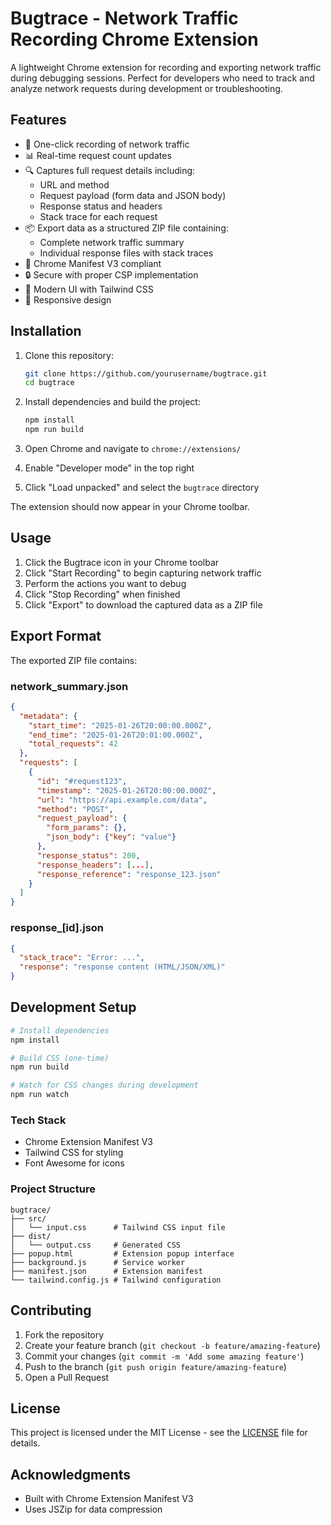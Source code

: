 # Bugtrace - Network Traffic Recording Chrome Extension

A lightweight Chrome extension for recording and exporting network traffic during debugging sessions. Perfect for developers who need to track and analyze network requests during development or troubleshooting.

## Features

- 🔴 One-click recording of network traffic
- 📊 Real-time request count updates
- 🔍 Captures full request details including:
  - URL and method
  - Request payload (form data and JSON body)
  - Response status and headers
  - Stack trace for each request
- 📦 Export data as a structured ZIP file containing:
  - Complete network traffic summary
  - Individual response files with stack traces
- 🎯 Chrome Manifest V3 compliant
- 🔒 Secure with proper CSP implementation
- 💅 Modern UI with Tailwind CSS
- 📱 Responsive design

## Installation

1. Clone this repository:
   ```bash
   git clone https://github.com/yourusername/bugtrace.git
   cd bugtrace
   ```

2. Install dependencies and build the project:
   ```bash
   npm install
   npm run build
   ```

3. Open Chrome and navigate to `chrome://extensions/`

4. Enable "Developer mode" in the top right

5. Click "Load unpacked" and select the `bugtrace` directory

The extension should now appear in your Chrome toolbar.

## Usage

1. Click the Bugtrace icon in your Chrome toolbar
2. Click "Start Recording" to begin capturing network traffic
3. Perform the actions you want to debug
4. Click "Stop Recording" when finished
5. Click "Export" to download the captured data as a ZIP file

## Export Format

The exported ZIP file contains:

### network_summary.json
```json
{
  "metadata": {
    "start_time": "2025-01-26T20:00:00.000Z",
    "end_time": "2025-01-26T20:01:00.000Z",
    "total_requests": 42
  },
  "requests": [
    {
      "id": "#request123",
      "timestamp": "2025-01-26T20:00:00.000Z",
      "url": "https://api.example.com/data",
      "method": "POST",
      "request_payload": {
        "form_params": {},
        "json_body": {"key": "value"}
      },
      "response_status": 200,
      "response_headers": [...],
      "response_reference": "response_123.json"
    }
  ]
}
```

### response_[id].json
```json
{
  "stack_trace": "Error: ...",
  "response": "response content (HTML/JSON/XML)"
}
```

## Development Setup

```bash
# Install dependencies
npm install

# Build CSS (one-time)
npm run build

# Watch for CSS changes during development
npm run watch
```

### Tech Stack
- Chrome Extension Manifest V3
- Tailwind CSS for styling
- Font Awesome for icons

### Project Structure
```
bugtrace/
├── src/
│   └── input.css      # Tailwind CSS input file
├── dist/
│   └── output.css     # Generated CSS
├── popup.html         # Extension popup interface
├── background.js      # Service worker
├── manifest.json      # Extension manifest
└── tailwind.config.js # Tailwind configuration
```

## Contributing

1. Fork the repository
2. Create your feature branch (`git checkout -b feature/amazing-feature`)
3. Commit your changes (`git commit -m 'Add some amazing feature'`)
4. Push to the branch (`git push origin feature/amazing-feature`)
5. Open a Pull Request

## License

This project is licensed under the MIT License - see the [LICENSE](LICENSE) file for details.

## Acknowledgments

- Built with Chrome Extension Manifest V3
- Uses JSZip for data compression
